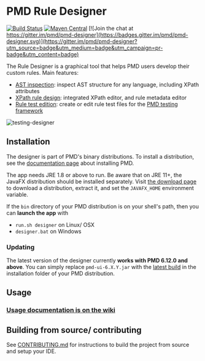 # PMD Rule Designer

[![Build Status](https://travis-ci.com/pmd/pmd-designer.svg?branch=master)](https://travis-ci.com/pmd/pmd-designer) 
[![Maven Central](https://img.shields.io/maven-central/v/net.sourceforge.pmd/pmd-ui.svg)](https://maven-badges.herokuapp.com/maven-central/net.sourceforge.pmd/pmd-ui)
[![Join the chat at https://gitter.im/pmd/pmd-designer](https://badges.gitter.im/pmd/pmd-designer.svg)](https://gitter.im/pmd/pmd-designer?utm_source=badge&utm_medium=badge&utm_campaign=pr-badge&utm_content=badge)



The Rule Designer is a graphical tool that helps PMD users develop their custom
rules. Main features:
* [AST inspection](https://github.com/pmd/pmd-designer/wiki#ast-inspection): inspect AST structure for any language, including XPath attributes
* [XPath rule design](https://github.com/pmd/pmd-designer/wiki#xpath-rule-design): integrated XPath editor, and rule metadata editor
* [Rule test edition](https://github.com/pmd/pmd-designer/wiki/Testing_rules): create or edit rule test files for the [PMD testing framework](https://pmd.github.io/latest/pmd_userdocs_extending_testing.html)


![testing-designer](https://user-images.githubusercontent.com/24524930/61461094-504a7900-a970-11e9-822e-30cc121b568c.gif)


## Installation

The designer is part of PMD's binary distributions. To install a distribution, see the [documentation page](https://pmd.github.io/latest/pmd_userdocs_installation.html) about installing PMD.

The app needs JRE 1.8 or above to run. Be aware that on JRE 11+, the JavaFX distribution should be installed separately. Visit [the download page](https://gluonhq.com/products/javafx/) to download a distribution, extract it, and set the `JAVAFX_HOME` environment variable.

If the `bin` directory of your PMD distribution is on your shell's path, then you can **launch the app** with
* `run.sh designer` on Linux/ OSX
* `designer.bat` on Windows

### Updating

The latest version of the designer currently **works with PMD 6.12.0 and above**.
You can simply replace `pmd-ui-6.X.Y.jar` with the [latest build](https://github.com/pmd/pmd-designer/releases/tag/6.16.0) in the installation folder of your
PMD distribution.

## Usage

### [Usage documentation is on the wiki](https://github.com/pmd/pmd-designer/wiki)

## Building from source/ contributing

See [CONTRIBUTING.md](CONTRIBUTING.md) for instructions to build the project from source and setup your IDE.
